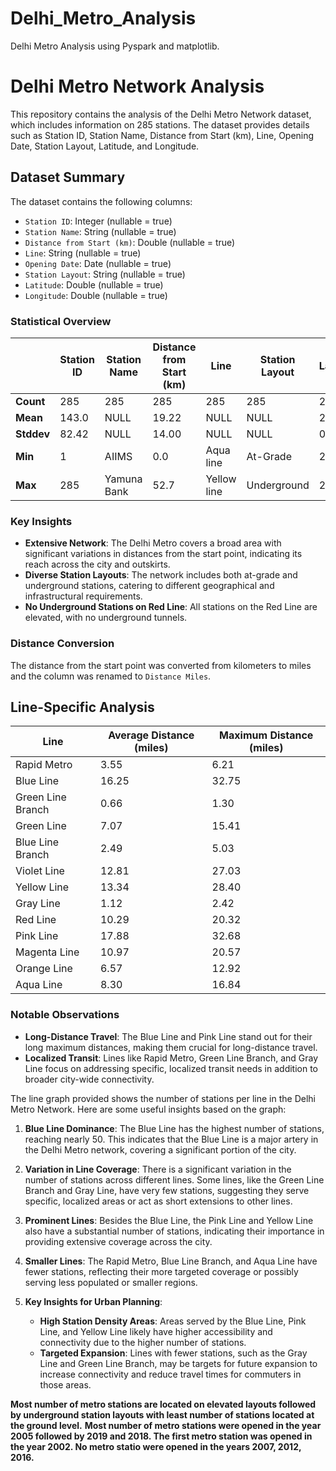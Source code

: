 # Delhi_Metro_Analysis
Delhi Metro Analysis using Pyspark and matplotlib.


# Delhi Metro Network Analysis

This repository contains the analysis of the Delhi Metro Network dataset, which includes information on 285 stations. The dataset provides details such as Station ID, Station Name, Distance from Start (km), Line, Opening Date, Station Layout, Latitude, and Longitude.

## Dataset Summary

The dataset contains the following columns:
- `Station ID`: Integer (nullable = true)
- `Station Name`: String (nullable = true)
- `Distance from Start (km)`: Double (nullable = true)
- `Line`: String (nullable = true)
- `Opening Date`: Date (nullable = true)
- `Station Layout`: String (nullable = true)
- `Latitude`: Double (nullable = true)
- `Longitude`: Double (nullable = true)

### Statistical Overview

|   | Station ID | Station Name | Distance from Start (km) | Line | Station Layout | Latitude | Longitude |
|---|------------|--------------|--------------------------|------|----------------|----------|-----------|
| **Count** | 285 | 285 | 285 | 285 | 285 | 285 | 285 |
| **Mean** | 143.0 | NULL | 19.22 | NULL | NULL | 28.60 | 77.03 |
| **Stddev** | 82.42 | NULL | 14.00 | NULL | NULL | 0.09 | 2.88 |
| **Min** | 1 | AIIMS | 0.0 | Aqua line | At-Grade | 27.92 | 28.70 |
| **Max** | 285 | Yamuna Bank | 52.7 | Yellow line | Underground | 28.88 | 77.55 |

### Key Insights

- **Extensive Network**: The Delhi Metro covers a broad area with significant variations in distances from the start point, indicating its reach across the city and outskirts.
- **Diverse Station Layouts**: The network includes both at-grade and underground stations, catering to different geographical and infrastructural requirements.
- **No Underground Stations on Red Line**: All stations on the Red Line are elevated, with no underground tunnels.

### Distance Conversion

The distance from the start point was converted from kilometers to miles and the column was renamed to `Distance Miles`.

## Line-Specific Analysis

| Line | Average Distance (miles) | Maximum Distance (miles) |
|------|--------------------------|--------------------------|
| Rapid Metro | 3.55 | 6.21 |
| Blue Line | 16.25 | 32.75 |
| Green Line Branch | 0.66 | 1.30 |
| Green Line | 7.07 | 15.41 |
| Blue Line Branch | 2.49 | 5.03 |
| Violet Line | 12.81 | 27.03 |
| Yellow Line | 13.34 | 28.40 |
| Gray Line | 1.12 | 2.42 |
| Red Line | 10.29 | 20.32 |
| Pink Line | 17.88 | 32.68 |
| Magenta Line | 10.97 | 20.57 |
| Orange Line | 6.57 | 12.92 |
| Aqua Line | 8.30 | 16.84 |

### Notable Observations

- **Long-Distance Travel**: The Blue Line and Pink Line stand out for their long maximum distances, making them crucial for long-distance travel.
- **Localized Transit**: Lines like Rapid Metro, Green Line Branch, and Gray Line focus on addressing specific, localized transit needs in addition to broader city-wide connectivity.



The line graph provided shows the number of stations per line in the Delhi Metro Network. Here are some useful insights based on the graph:

1. **Blue Line Dominance**: The Blue Line has the highest number of stations, reaching nearly 50. This indicates that the Blue Line is a major artery in the Delhi Metro network, covering a significant portion of the city.

2. **Variation in Line Coverage**: There is a significant variation in the number of stations across different lines. Some lines, like the Green Line Branch and Gray Line, have very few stations, suggesting they serve specific, localized areas or act as short extensions to other lines.

3. **Prominent Lines**: Besides the Blue Line, the Pink Line and Yellow Line also have a substantial number of stations, indicating their importance in providing extensive coverage across the city.

4. **Smaller Lines**: The Rapid Metro, Blue Line Branch, and Aqua Line have fewer stations, reflecting their more targeted coverage or possibly serving less populated or smaller regions.

5. **Key Insights for Urban Planning**:
   - **High Station Density Areas**: Areas served by the Blue Line, Pink Line, and Yellow Line likely have higher accessibility and connectivity due to the higher number of stations.
   - **Targeted Expansion**: Lines with fewer stations, such as the Gray Line and Green Line Branch, may be targets for future expansion to increase connectivity and reduce travel times for commuters in those areas.

**Most number of metro stations are located on elevated layouts followed by underground station layouts with least number of stations located at the ground level.**
**Most number of metro stations were opened in the year 2005 followed by 2019 and 2018. The first metro station was opened in the year 2002. No metro statio were opened in the years 2007, 2012, 2016.**

